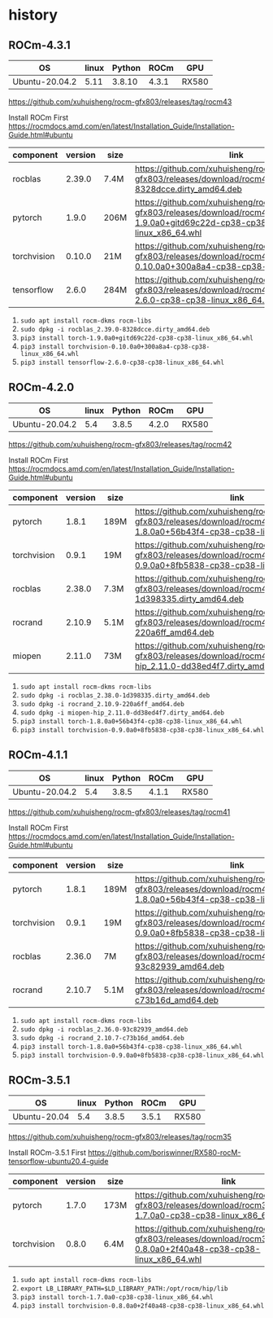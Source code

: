 
# history

## ROCm-4.3.1

|OS            |linux|Python|ROCm |GPU  |
|--------------|-----|------|-----|-----|
|Ubuntu-20.04.2|5.11 |3.8.10|4.3.1|RX580|

<https://github.com/xuhuisheng/rocm-gfx803/releases/tag/rocm43>

Install ROCm First <https://rocmdocs.amd.com/en/latest/Installation_Guide/Installation-Guide.html#ubuntu>

|component  |version|size|link|
|-----------|-------|----|----|
|rocblas    |2.39.0 |7.4M|<https://github.com/xuhuisheng/rocm-gfx803/releases/download/rocm43/rocblas_2.39.0-8328dcce.dirty_amd64.deb>|
|pytorch    |1.9.0  |206M|<https://github.com/xuhuisheng/rocm-gfx803/releases/download/rocm43/torch-1.9.0a0+gitd69c22d-cp38-cp38-linux_x86_64.whl>|
|torchvision|0.10.0 |21M |<https://github.com/xuhuisheng/rocm-gfx803/releases/download/rocm43/torchvision-0.10.0a0+300a8a4-cp38-cp38-linux_x86_64.whl>|
|tensorflow |2.6.0  |284M|<https://github.com/xuhuisheng/rocm-gfx803/releases/download/rocm43/tensorflow-2.6.0-cp38-cp38-linux_x86_64.whl>|

1. `sudo apt install rocm-dkms rocm-libs`
2. `sudo dpkg -i rocblas_2.39.0-8328dcce.dirty_amd64.deb`
3. `pip3 install torch-1.9.0a0+gitd69c22d-cp38-cp38-linux_x86_64.whl`
4. `pip3 install torchvision-0.10.0a0+300a8a4-cp38-cp38-linux_x86_64.whl`
5. `pip3 install tensorflow-2.6.0-cp38-cp38-linux_x86_64.whl`

## ROCm-4.2.0

|OS            |linux|Python|ROCm |GPU  |
|--------------|-----|------|-----|-----|
|Ubuntu-20.04.2|5.4  |3.8.5 |4.2.0|RX580|

<https://github.com/xuhuisheng/rocm-gfx803/releases/tag/rocm42>

Install ROCm First <https://rocmdocs.amd.com/en/latest/Installation_Guide/Installation-Guide.html#ubuntu>

|component  |version|size|link|
|-----------|-------|----|----|
|pytorch    |1.8.1  |189M|<https://github.com/xuhuisheng/rocm-gfx803/releases/download/rocm41/torch-1.8.0a0+56b43f4-cp38-cp38-linux_x86_64.whl>|
|torchvision|0.9.1  |19M |<https://github.com/xuhuisheng/rocm-gfx803/releases/download/rocm41/torchvision-0.9.0a0+8fb5838-cp38-cp38-linux_x86_64.whl>|
|rocblas    |2.38.0 |7.3M|<https://github.com/xuhuisheng/rocm-gfx803/releases/download/rocm42/rocblas_2.38.0-1d398335.dirty_amd64.deb>|
|rocrand    |2.10.9 |5.1M|<https://github.com/xuhuisheng/rocm-gfx803/releases/download/rocm42/rocrand_2.10.9-220a6ff_amd64.deb>|
|miopen     |2.11.0 |73M |<https://github.com/xuhuisheng/rocm-gfx803/releases/download/rocm42/miopen-hip_2.11.0-dd38ed4f7.dirty_amd64.deb>|

1. `sudo apt install rocm-dkms rocm-libs`
2. `sudo dpkg -i rocblas_2.38.0-1d398335.dirty_amd64.deb`
3. `sudo dpkg -i rocrand_2.10.9-220a6ff_amd64.deb`
3. `sudo dpkg -i miopen-hip_2.11.0-dd38ed4f7.dirty_amd64.deb`
4. `pip3 install torch-1.8.0a0+56b43f4-cp38-cp38-linux_x86_64.whl`
5. `pip3 install torchvision-0.9.0a0+8fb5838-cp38-cp38-linux_x86_64.whl`

## ROCm-4.1.1

|OS            |linux|Python|ROCm |GPU  |
|--------------|-----|------|-----|-----|
|Ubuntu-20.04.2|5.4  |3.8.5 |4.1.1|RX580|

<https://github.com/xuhuisheng/rocm-gfx803/releases/tag/rocm41>

Install ROCm First <https://rocmdocs.amd.com/en/latest/Installation_Guide/Installation-Guide.html#ubuntu>

|component  |version|size|link|
|-----------|-------|----|----|
|pytorch    |1.8.1  |189M|<https://github.com/xuhuisheng/rocm-gfx803/releases/download/rocm41/torch-1.8.0a0+56b43f4-cp38-cp38-linux_x86_64.whl>|
|torchvision|0.9.1  |19M |<https://github.com/xuhuisheng/rocm-gfx803/releases/download/rocm41/torchvision-0.9.0a0+8fb5838-cp38-cp38-linux_x86_64.whl>|
|rocblas    |2.36.0 |7M  |<https://github.com/xuhuisheng/rocm-gfx803/releases/download/rocm41/rocblas_2.36.0-93c82939_amd64.deb>|
|rocrand    |2.10.7 |5.1M|<https://github.com/xuhuisheng/rocm-gfx803/releases/download/rocm41/rocrand_2.10.7-c73b16d_amd64.deb>|

1. `sudo apt install rocm-dkms rocm-libs`
2. `sudo dpkg -i rocblas_2.36.0-93c82939_amd64.deb`
3. `sudo dpkg -i rocrand_2.10.7-c73b16d_amd64.deb`
4. `pip3 install torch-1.8.0a0+56b43f4-cp38-cp38-linux_x86_64.whl`
5. `pip3 install torchvision-0.9.0a0+8fb5838-cp38-cp38-linux_x86_64.whl`

## ROCm-3.5.1

|OS            |linux|Python|ROCm |GPU  |
|--------------|-----|------|-----|-----|
|Ubuntu-20.04  |5.4  |3.8.5 |3.5.1|RX580|

<https://github.com/xuhuisheng/rocm-gfx803/releases/tag/rocm35>

Install ROCm-3.5.1 First <https://github.com/boriswinner/RX580-rocM-tensorflow-ubuntu20.4-guide>

|component  |version|size|link|
|-----------|-------|----|----|
|pytorch    |1.7.0  |173M|<https://github.com/xuhuisheng/rocm-gfx803/releases/download/rocm35/torch-1.7.0a0-cp38-cp38-linux_x86_64.whl>|
|torchvision|0.8.0  |6.4M|<https://github.com/xuhuisheng/rocm-gfx803/releases/download/rocm35/torchvision-0.8.0a0+2f40a48-cp38-cp38-linux_x86_64.whl>|

1. `sudo apt install rocm-dkms rocm-libs`
2. `export LB_LIBRARY_PATH=$LD_LIBRARY_PATH:/opt/rocm/hip/lib`
3. `pip3 install torch-1.7.0a0-cp38-cp38-linux_x86_64.whl`
4. `pip3 install torchvision-0.8.0a0+2f40a48-cp38-cp38-linux_x86_64.whl`

